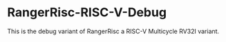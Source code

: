 # RangerRisc-RISC-V-Debug
This is the debug variant of RangerRisc a RISC-V Multicycle RV32I variant.
